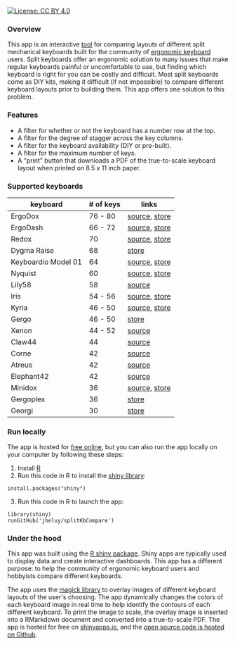 [![License: CC BY 4.0](https://img.shields.io/badge/License-CC%20BY%204.0-lightgrey.svg)](https://creativecommons.org/licenses/by/4.0/)

<a href="https://github.com/jhelvy/splitKbCompare" target="_blank">
<i class="fa fa-github fa-lg"></i></a>

### Overview

This app is an interactive [tool](https://jhelvy.shinyapps.io/splitkbcompare/) for comparing layouts of different split mechanical keyboards built for the community of [ergonomic keyboard](https://www.reddit.com/r/ErgoMechKeyboards/) users. Split keyboards offer an ergonomic solution to many issues that make regular keyboards painful or uncomfortable to use, but finding which keyboard is right for you can be costly and difficult. Most split keyboards come as DIY kits, making it difficult (if not impossible) to compare different keyboard layouts prior to building them. This app offers one solution to this problem.

### Features

- A filter for whether or not the keyboard has a number row at the top.
- A filter for the degree of stagger across the key columns.
- A filter for the keyboard availability (DIY or pre-built).
- A filter for the maximum number of keys.
- A "print" button that downloads a PDF of the true-to-scale keyboard layout when printed on 8.5 x 11 inch paper.

### Supported keyboards

keyboard | # of keys | links
---------|-----------|---------------
ErgoDox  | 76 - 80   | [source](https://github.com/Ergodox-io/ErgoDox), [store](https://ergodox-ez.com/)
ErgoDash | 66 - 72   | [source](https://github.com/omkbd/ErgoDash), [store](https://falba.tech/)
Redox    | 70        | [source](https://github.com/mattdibi/redox-keyboard), [store](https://falba.tech/)
Dygma Raise | 68     | [store](https://www.dygma.com/)
Keyboardio Model 01 | 64      | [source](https://github.com/keyboardio), [store](https://shop.keyboard.io/products/model-01-keyboard)
Nyquist  | 60        | [source](https://github.com/keebio/nyquist-case), [store](https://keeb.io/)
Lily58   | 58        | [source](https://github.com/kata0510/Lily58)
Iris     | 54 - 56   | [source](https://github.com/keebio/iris-case), [store](https://keeb.io/)
Kyria    | 46 - 50   | [source](https://github.com/splitkb/kyria), [store](https://splitkb.com/)
Gergo    | 46 - 50   | [store](https://www.gboards.ca/)
Xenon    | 44 - 52   | [source](https://github.com/narinari/xenon-keyboard)
Claw44   | 44        | [source](https://github.com/yfuku/claw44)
Corne    | 42        | [source](https://github.com/foostan/crkbd)
Atreus   | 42        | [source](https://github.com/technomancy/atreus)
Elephant42 | 42      | [source](https://github.com/illness072/elephant42)
Minidox  | 36        | [source](https://github.com/dotdash32/Cases/tree/master/Minidox), [store](https://falba.tech/)
Gergoplex | 36       | [store](https://www.gboards.ca/)
Georgi   | 30        | [store](https://www.gboards.ca/)

### Run locally

The app is hosted for [free online](https://jhelvy.shinyapps.io/splitkbcompare/), but you can also run the app locally on your computer by following these steps:

1. Install [R](https://cloud.r-project.org/)
2. Run this code in R to install the [shiny library](https://shiny.rstudio.com/):

```
install.packages("shiny")
```

3. Run this code in R to launch the app:

```
library(shiny)
runGitHub('jhelvy/splitKbCompare')
```

### Under the hood

This app was built using the [R shiny package](https://shiny.rstudio.com/). Shiny apps are typically used to display data and create interactive dashboards. This app has a different purpose: to help the community of ergonomic keyboard users and hobbyists compare different keyboards.

The app uses the [magick library](https://cran.r-project.org/web/packages/magick/vignettes/intro.html) to overlay images of different keyboard layouts of the user's choosing. The app dynamically changes the colors of each keyboard image in real time to help identify the contours of each different keyboard. To print the image to scale, the overlay image is inserted into a RMarkdown document and converted into a true-to-scale PDF. The app is hosted for free on [shinyapps.io](https://www.shinyapps.io/), and the [open source code is hosted on Github](https://github.com/jhelvy/splitKbCompare).
